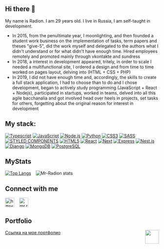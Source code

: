 ## Hi there 👋

My name is Radion. I am 29 years old. I live in Russia, I am self-taught in development.
- In 2015, from the penultimate year, I moonlighting, and then founded a  student work business on the implementation of tasks, term papers and theses "give-5", did the work myself and delegated to the authors what I didn't understand or for what didn't have enough time. Hired employees remotely and promoted mainly through vkontakte and sundress
- In 2018, a interest in development appeared, tritely, in order to scale I needed a multifunctional site, I ordered a design and from time to time worked on pages layout, delving into (HTML + CSS + PHP)
- In 2019, I did not have enough time and, accordingly, the skills to create a full stack application, I had to choose than to do and I chose development, began to actively study programming (JavaScript + React + Nodejs), participated in startups, worked in teams, delved into all this agile bacchanalia and got involved head over heels in projects, set tasks for others, forgetting about the original reason for interest in development


<a id="anchor"></a>

## My stack:

[![Typescript](https://img.shields.io/badge/TypeScript-000000?style=for-the-badge&logo=TypeScript&logoColor=white)](https://www.typescriptlang.org) [![JavaScript](https://img.shields.io/badge/JavaScript-000000?style=for-the-badge&logo=JavaScript&logoColor=white)](https://www.javascript.com) [![Node.js](https://img.shields.io/badge/Node.js-000000?style=for-the-badge&logo=Node.js&logoColor=white)](https://nodejs.org/en/) [![Python](https://img.shields.io/badge/Python-000000?style=for-the-badge&logo=Python&logoColor=white)](https://www.python.org/) [![CSS3](https://img.shields.io/badge/CSS3-000000?style=for-the-badge&logo=CSS3&logoColor=white)](http://www.css3.com)
[![SASS](https://img.shields.io/badge/SASS-000000?style=for-the-badge&logo=SASS&logoColor=white)](https://sass-lang.com/) [![STYLED COMPONENTS](https://img.shields.io/badge/STYLED_COMPONENTS-000000?style=for-the-badge&logo=STYLED-COMPONENTS&logoColor=white)](https://styled-components.com/) [![HTML5](https://img.shields.io/badge/HTML5-000000?style=for-the-badge&logo=HTML5&logoColor=white)](https://html.spec.whatwg.org/multipage/) [![React](https://img.shields.io/badge/React.js-000000?style=for-the-badge&logo=React&logoColor=white)](https://reactjs.org) [![Next](https://img.shields.io/badge/Next.js-000000?style=for-the-badge&logo=Next.js&logoColor=white)](https://nextjs.org/)
[![Express](https://img.shields.io/badge/Express.js-000000?style=for-the-badge&logo=Express&logoColor=white)](https://expressjs.com/ru/) [![Nest.js](https://img.shields.io/badge/Nest.js-000000?style=for-the-badge&logo=Nestjs&logoColor=white)](https://nestjs.com/) [![Django](https://img.shields.io/badge/Django-000000?style=for-the-badge&logo=Django&logoColor=white)](https://www.djangoproject.com/) [![MongoDB](https://img.shields.io/badge/MongoDB-000000?style=for-the-badge&logo=MongoDB&logoColor=white)](https://www.mongodb.com) [![PostgreSQL](https://img.shields.io/badge/PostgreSQL-000000?style=for-the-badge&logo=PostgreSQL&logoColor=white)](https://www.postgresql.org/)

## MyStats

[![Top Langs](https://github-readme-stats.vercel.app/api/top-langs/?username=Mr-Radion)](https://github.com/Mr-Radion/github-readme-stats) &nbsp;&nbsp; ![Mr-Radion stats](https://github-readme-stats.vercel.app/api?username=Mr-Radion&show_icons=true&theme=onedark)

## Connect with me

<!-- Discord: -->

[<img src="https://cdn.jsdelivr.net/npm/simple-icons@v3/icons/telegram.svg" alt="https://t.me/Mr_R0dion" style="width: 30px">](https://t.me/Mr_R0dion) &nbsp;&nbsp; [<img src="https://cdn.jsdelivr.net/npm/simple-icons@v3/icons/gmail.svg" alt="mr.radrigis@gmail.com" style="width: 30px">](mr.radrigis@gmail.com)

## Portfolio

[<img src="http://s1.iconbird.com/ico/2014/1/598/w128h1281390846468upcircular128.png" style="width: 45px; float: right;">](#anchor)

[Ссылка на мое портфолио](https://github.com/Mr-Radion?tab=repositories)

<!--
**Mr-Radion/Mr-Radion** is a ✨ _special_ ✨ repository because its `README.md` (this file) appears on your GitHub profile.

Here are some ideas to get you started:

- 🔭 I’m currently working on ...
- 🌱 I’m currently learning ...
- 👯 I’m looking to collaborate on ...
- 🤔 I’m looking for help with ...
- 💬 Ask me about ...
- 📫 How to reach me: ...
- 😄 Pronouns: ...
- ⚡ Fun fact: ...

-->

<!--
<a id="anchor"></a>

# Заголовок h1

## Заголовок h2

### Заголовок h3

#### Заголовок h4

##### Заголовок h5

###### Заголовок h6

Маркированные списки, с любым уровнем вложенности
(\* или + или - будет то же самое)

- текст
- текст
  - текст
  * текст
    - текст
    * текст

Нумерованный список

1. Текст
2. Текст
   2.1. Текст
   2.2. Текст

#### Горизонтальная линия это 3 минуса/нижних подчеркивания/звездочки на новой строке

---

---

---

**Жирный текст**

_Курсивный текст_

**_Жирный и курсивный текст_**

    ___Жирный и курсивный текст если применить табуляцию___

```
Отдельное выделение серым фоном
текста апострофами
```

> Для цитат
>
> > Вложенная цитата
> >
> > > Цитата 3

[ссылка на мое портфолио](https://github.com/Mr-Radion?tab=repositories)

Сноски, как в книге

Сноска первая[^1] и вторая [^2]

[^1]: Текст сноски 1
[^2]: Текст сноски 2

Картинки вставляются почти как ссылки, но с восклицат знаком в начале и ссылкой на картинку

![ссылка на мой канал](https://github-readme-stats.vercel.app/api/top-langs/?username=Mr-Radion)

Изображение вставляем вместо текста ссылки, становится кликабельной

[![ссылка на мой канал](https://github-readme-stats.vercel.app/api/top-langs/?username=Mr-Radion)](https://github-readme-stats.vercel.app/api/top-langs/?username=Mr-Radion)

### Для создания таблицы

| цвет    | количество | размер |
| :------ | :--------: | ------ |
| красный |     1      | 256    |
| синий   |     2      | 22     |
| зеленый |     5      | 6489   |

Экранирование символа h1

\# Не заголовок

Вложенный текст описание

Термин 1
: описание

Термин 2
: описание

Также можно применять любые html теги

<hr>
<div>
    <a id="anchor"></a>
    <select>
        <option>1</option>
        <option>2</option>
        <option>3</option>
        <option>4</option>
        <option>5</option>
    </select>
</div>
<hr>

Мы вверху с a тегом добавили ссылку и обратились к нему через id
[Вверх](#anchor)
[![ссылка вверх](http://s1.iconbird.com/ico/2014/1/598/w128h1281390846468upcircular128.png)](#anchor)

Источник информации
[#15 Уроки Git+GitHub - Создание файла README.md синтаксис Markdown](https://www.youtube.com/watch?v=syrGPPekLHQ)
[GitHub profile README. Прокачай свой GitHub профиль!](https://www.youtube.com/watch?v=O8knJcn5b-w&t=270s
-->
